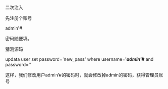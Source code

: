 二次注入

先注册个账号

admin'# 

密码随便填。





猜测源码

updata user set password='new_pass' where username='***admin'#*** and password=''

这样，我们修改用户admin‘#的密码时，就会修改掉admin的密码，获得管理员账号

 
